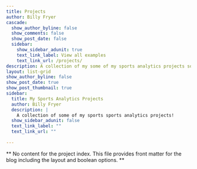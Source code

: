 ```yaml
---
title: Projects
author: Billy Fryer
cascade:
  show_author_byline: false
  show_comments: false
  show_post_date: false
  sidebar:
    show_sidebar_adunit: true
    text_link_label: View all examples
    text_link_url: /projects/
description: A collection of my some of my sports analytics projects soon to come!
layout: list-grid
show_author_byline: false
show_post_date: true
show_post_thumbnail: true
sidebar:
  title: My Sports Analytics Projects
  author: Billy Fryer
  description: |
    A collection of some of my sports sports analytics projects!
  show_sidebar_adunit: false
  text_link_label: ""
  text_link_url: ""
  
---
```



** No content for the project index. This file provides front matter for the blog including the layout and boolean options. **
